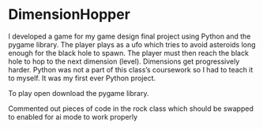 # DimensionHopper
I developed a game for my game design final project using Python and the pygame library. The player plays as a ufo which tries to avoid asteroids long enough for the black hole to spawn. The player must then reach the black hole to hop to the next dimension (level). Dimensions get progressively harder. Python was not a part of this class’s coursework so I had to teach it to myself. It was my first ever Python project.

To play open download the pygame library.

Commented out pieces of code in the rock class which should be swapped to enabled for ai mode to work properly
